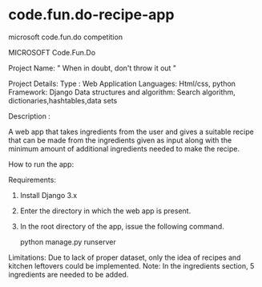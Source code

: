 # code.fun.do-recipe-app
microsoft code.fun.do competition

MICROSOFT Code.Fun.Do

Project Name: " When in doubt, don't throw it out "



Project Details: 
                Type     :                     Web Application
                Languages:                     Html/css, python
                Framework:                     Django
                Data structures and algorithm: Search algorithm, dictionaries,hashtables,data sets     


Description :

A web app that takes ingredients from the user and gives a suitable recipe that can be made from the ingredients given as input along with the minimum amount of additional ingredients needed to make the recipe.


How to run the app:
 
 Requirements:
 1. Install Django 3.x
 2. Enter the directory in which the web app is present.
 3. In the root directory of the app, issue the following command.

    python manage.py runserver


 Limitations: Due to lack of proper dataset, only the idea of recipes and kitchen leftovers could be implemented.
              Note:
                    In the ingredients section, 5 ingredients are needed to be added.




